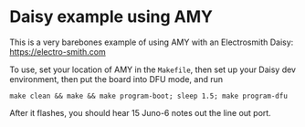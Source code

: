 # Daisy example using AMY

This is a very barebones example of using AMY with an Electrosmith Daisy: https://electro-smith.com

To use, set your location of AMY in the `Makefile`, then set up your Daisy dev environment, then put the board into DFU mode, and run

```
make clean && make && make program-boot; sleep 1.5; make program-dfu
```

After it flashes, you should hear 15 Juno-6 notes out the line out port. 
